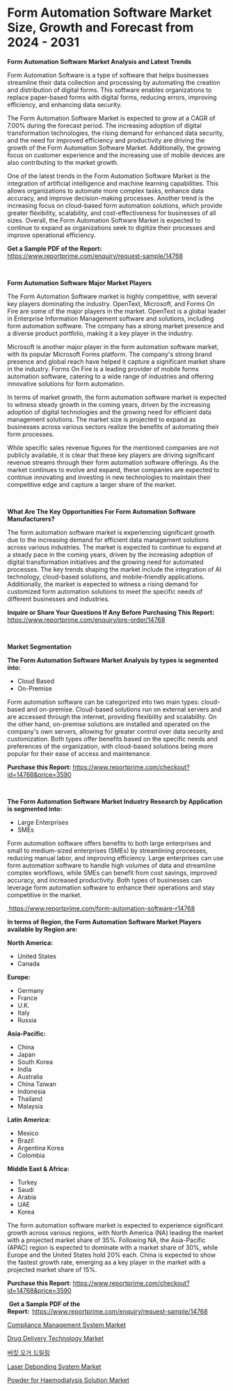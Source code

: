 <p><h1>Form Automation Software Market Size, Growth and Forecast from 2024 - 2031</h1></p><p><strong>Form Automation Software Market Analysis and Latest Trends</strong></p>
<p><p>Form Automation Software is a type of software that helps businesses streamline their data collection and processing by automating the creation and distribution of digital forms. This software enables organizations to replace paper-based forms with digital forms, reducing errors, improving efficiency, and enhancing data security.</p><p>The Form Automation Software Market is expected to grow at a CAGR of 7.00% during the forecast period. The increasing adoption of digital transformation technologies, the rising demand for enhanced data security, and the need for improved efficiency and productivity are driving the growth of the Form Automation Software Market. Additionally, the growing focus on customer experience and the increasing use of mobile devices are also contributing to the market growth.</p><p>One of the latest trends in the Form Automation Software Market is the integration of artificial intelligence and machine learning capabilities. This allows organizations to automate more complex tasks, enhance data accuracy, and improve decision-making processes. Another trend is the increasing focus on cloud-based form automation solutions, which provide greater flexibility, scalability, and cost-effectiveness for businesses of all sizes. Overall, the Form Automation Software Market is expected to continue to expand as organizations seek to digitize their processes and improve operational efficiency.</p></p>
<p><strong>Get a Sample PDF of the Report:&nbsp;</strong> <a href="https://www.reportprime.com/enquiry/request-sample/14768">https://www.reportprime.com/enquiry/request-sample/14768</a></p>
<p>&nbsp;</p>
<p><strong>Form Automation Software Major Market Players</strong></p>
<p><p>The Form Automation Software market is highly competitive, with several key players dominating the industry. OpenText, Microsoft, and Forms On Fire are some of the major players in the market. OpenText is a global leader in Enterprise Information Management software and solutions, including form automation software. The company has a strong market presence and a diverse product portfolio, making it a key player in the industry.</p><p>Microsoft is another major player in the form automation software market, with its popular Microsoft Forms platform. The company's strong brand presence and global reach have helped it capture a significant market share in the industry. Forms On Fire is a leading provider of mobile forms automation software, catering to a wide range of industries and offering innovative solutions for form automation.</p><p>In terms of market growth, the form automation software market is expected to witness steady growth in the coming years, driven by the increasing adoption of digital technologies and the growing need for efficient data management solutions. The market size is projected to expand as businesses across various sectors realize the benefits of automating their form processes.</p><p>While specific sales revenue figures for the mentioned companies are not publicly available, it is clear that these key players are driving significant revenue streams through their form automation software offerings. As the market continues to evolve and expand, these companies are expected to continue innovating and investing in new technologies to maintain their competitive edge and capture a larger share of the market.</p></p>
<p>&nbsp;</p>
<p><strong>What Are The Key Opportunities For Form Automation Software Manufacturers?</strong></p>
<p><p>The form automation software market is experiencing significant growth due to the increasing demand for efficient data management solutions across various industries. The market is expected to continue to expand at a steady pace in the coming years, driven by the increasing adoption of digital transformation initiatives and the growing need for automated processes. The key trends shaping the market include the integration of AI technology, cloud-based solutions, and mobile-friendly applications. Additionally, the market is expected to witness a rising demand for customized form automation solutions to meet the specific needs of different businesses and industries.</p></p>
<p><strong>Inquire or Share Your Questions If Any Before Purchasing This Report:</strong> <a href="https://www.reportprime.com/enquiry/pre-order/14768">https://www.reportprime.com/enquiry/pre-order/14768</a></p>
<p>&nbsp;</p>
<p><strong>Market Segmentation</strong></p>
<p><strong>The Form Automation Software Market Analysis by types is segmented into:</strong></p>
<p><ul><li>Cloud Based</li><li>On-Premise</li></ul></p>
<p><p>Form automation software can be categorized into two main types: cloud-based and on-premise. Cloud-based solutions run on external servers and are accessed through the internet, providing flexibility and scalability. On the other hand, on-premise solutions are installed and operated on the company's own servers, allowing for greater control over data security and customization. Both types offer benefits based on the specific needs and preferences of the organization, with cloud-based solutions being more popular for their ease of access and maintenance.</p></p>
<p><strong>Purchase this Report:&nbsp;</strong><a href="https://www.reportprime.com/checkout?id=14768&price=3590">https://www.reportprime.com/checkout?id=14768&price=3590</a></p>
<p>&nbsp;</p>
<p><strong>The Form Automation Software Market Industry Research by Application is segmented into:</strong></p>
<p><ul><li>Large Enterprises</li><li>SMEs</li></ul></p>
<p><p>Form automation software offers benefits to both large enterprises and small to medium-sized enterprises (SMEs) by streamlining processes, reducing manual labor, and improving efficiency. Large enterprises can use form automation software to handle high volumes of data and streamline complex workflows, while SMEs can benefit from cost savings, improved accuracy, and increased productivity. Both types of businesses can leverage form automation software to enhance their operations and stay competitive in the market.</p></p>
<p><a href="https://www.reportprime.com/form-automation-software-r14768">&nbsp;https://www.reportprime.com/form-automation-software-r14768</a></p>
<p><strong>In terms of Region, the Form Automation Software Market Players available by Region are:</strong></p>
<p>
    <p> <strong> North America: </strong>
        <ul>
            <li>United States</li>
            <li>Canada</li>
        </ul>
        </p> 
    <p> <strong> Europe: </strong>
        <ul>
            <li>Germany</li>
            <li>France</li>
            <li>U.K.</li>
            <li>Italy</li>
            <li>Russia</li>
        </ul>
        </p> 
    <p> <strong> Asia-Pacific: </strong>
        <ul>
            <li>China</li>
            <li>Japan</li>
            <li>South Korea</li>
            <li>India</li>
            <li>Australia</li>
            <li>China Taiwan</li>
            <li>Indonesia</li>
            <li>Thailand</li>
            <li>Malaysia</li>
        </ul>
        </p> 
    <p> <strong> Latin America: </strong>
        <ul>
            <li>Mexico</li>
            <li>Brazil</li>
            <li>Argentina Korea</li>
            <li>Colombia</li>
        </ul>
        </p> 
    <p> <strong> Middle East & Africa: </strong>
        <ul>
            <li>Turkey</li>
            <li>Saudi</li>
            <li>Arabia</li>
            <li>UAE</li>
            <li>Korea</li>
        </ul>
    </p>
    </p>
<p><p>The form automation software market is expected to experience significant growth across various regions, with North America (NA) leading the market with a projected market share of 35%. Following NA, the Asia-Pacific (APAC) region is expected to dominate with a market share of 30%, while Europe and the United States hold 20% each. China is expected to show the fastest growth rate, emerging as a key player in the market with a projected market share of 15%.</p></p>
<p><strong>Purchase this Report: </strong><a href="https://www.reportprime.com/checkout?id=14768&price=3590">https://www.reportprime.com/checkout?id=14768&price=3590</a></p>
<p>&nbsp;<strong>Get a Sample PDF of the Report:&nbsp;&nbsp;</strong><a href="https://www.reportprime.com/enquiry/request-sample/14768">https://www.reportprime.com/enquiry/request-sample/14768</a></p>
<p><strong></strong></p>
<p><p><a href="https://github.com/bmorecock/Market-Research-Report-List-4/blob/main/compliance-management-system-market.md">Compliance Management System Market</a></p><p><a href="https://issuu.com/reportprime-2/docs/drug-delivery-technology-market-size-2030.pptx">Drug Delivery Technology Market</a></p><p><a href="https://medium.com/@jerrodhilll/%EB%B2%84%ED%82%B7-%EC%98%A4%EA%B1%B0-%EB%93%9C%EB%A6%B4%EB%A7%81-%EC%82%B0%EC%97%85-%EB%B6%84%EC%84%9D-%EB%B3%B4%EA%B3%A0%EC%84%9C-%EC%8B%9C%EC%9E%A5-%EA%B7%9C%EB%AA%A8-%EC%A0%90%EC%9C%A0%EC%9C%A8-%EC%9D%91%EC%9A%A9-%EB%B6%84%EC%95%BC-%EC%A7%80%EC%97%AD-%EA%B2%BD%EC%9F%81-%EC%A0%84%EB%9E%B5%EB%B3%84-%ED%8A%B8%EB%A0%8C%EB%93%9C-2024-2031-500e116409cb">버킷 오거 드릴링</a></p><p><a href="https://medium.com/@kelleebernier1851/laser-debonding-system-market-size-growth-trends-statistics-forecasts-2024-2031-032bb98d67da">Laser Debonding System Market</a></p><p><a href="https://medium.com/@neilrogers69/global-powder-for-haemodialysis-solution-market-analysis-trends-forecasts-and-growth-5664579f57e4">Powder for Haemodialysis Solution Market</a></p></p>
